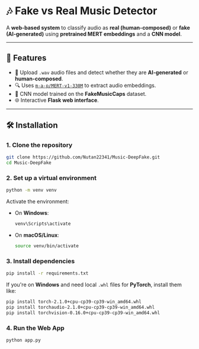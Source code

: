 
# 🎶 Fake vs Real Music Detector

A **web-based system** to classify audio as **real (human-composed)** or **fake (AI-generated)** using **pretrained MERT embeddings** and a **CNN model**.

---

## 🚀 Features

- 🎵 Upload `.wav` audio files and detect whether they are **AI-generated** or **human-composed**.
- 🔍 Uses [`m-a-p/MERT-v1-330M`](https://huggingface.co/m-a-p/MERT-v1-330M) to extract audio embeddings.
- 🧠 CNN model trained on the **FakeMusicCaps** dataset.
- 🌐 Interactive **Flask web interface**.

---

## 🛠️ Installation

### 1. Clone the repository

```bash
git clone https://github.com/Nutan22341/Music-DeepFake.git
cd Music-DeepFake
```

### 2. Set up a virtual environment

```bash
python -m venv venv
```

Activate the environment:

- On **Windows**:
  ```bash
  venv\Scripts\activate
  ```
- On **macOS/Linux**:
  ```bash
  source venv/bin/activate
  ```

### 3. Install dependencies

```bash
pip install -r requirements.txt
```

If you're on **Windows** and need local `.whl` files for **PyTorch**, install them like:

```bash
pip install torch-2.1.0+cpu-cp39-cp39-win_amd64.whl
pip install torchaudio-2.1.0+cpu-cp39-cp39-win_amd64.whl
pip install torchvision-0.16.0+cpu-cp39-cp39-win_amd64.whl
```

### 4. Run the Web App

```bash
python app.py
```
